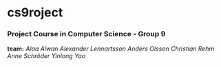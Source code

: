 # cs9roject
### Project Course in Computer Science - Group 9

**team:**
*Alaa Alwan*
*Alexander Lennartsson*
*Anders Olsson*
*Christian Rehm*
*Anne Schröder*
*Yinlong Yao*
